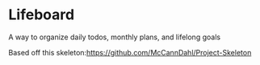 # Lifeboard
A way to organize daily todos, monthly plans, and lifelong goals

Based off this skeleton:https://github.com/McCannDahl/Project-Skeleton
